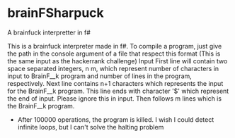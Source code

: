 # brainFSharpuck
A brainfuck interpretter in f#

This is a brainfuck interpreter made in f#. To compile a program, just give the path in the console argument of a file that respect this format
(This is the same input as the hackerrank challenge)
Input 
First line will contain two space separated integers, n m, which represent number of characters in input to BrainF__k program and number of lines in the program, respectively. Next line contains n+1 characters which represents the input for the BrainF__k program. This line ends with character '$' which represent the end of input. Please ignore this in input. Then follows m lines which is the BrainF__k program.


- After 100000 operations, the program is killed. I wish I could detect infinite loops, but I can't solve the halting problem
